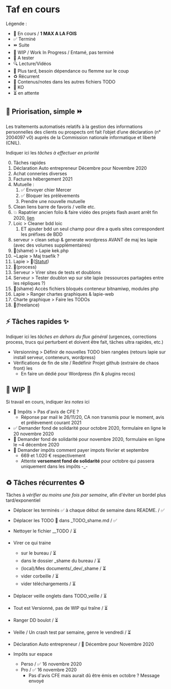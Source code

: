 # Taf en cours

Légende :

- 🚀  En cours / **1 MAX A LA FOIS**
- ✅  Terminé
- ⏩  Suite
- 🚧  WIP / Work In Progress / Entamé, pas terminé
- 📌  A tester
- 🔍  Lecture/Vidéos
- 🌱  Plus tard, besoin dépendance ou flemme sur le coup
- ♻️  Récurrent
- 🚚  Contenus/notes dans les autres fichiers TODO
- 💩  KO
- ⏳ en attente

## 🚀 Priorisation, simple ⏩

Les traitements automatisés relatifs à la gestion des informations personnelles des clients ou prospects ont fait l’objet d’une déclaration (n° 2004097 v0) auprès de la Commission nationale informatique et liberté (CNIL).

Indiquer ici les *tâches à effectuer en priorité*

0. Tâches rapides
1. Déclaration Auto entrepreneur Décembre pour Novembre 2020
2. Achat conneries diverses
3. Factures hébergement 2021
4. Mutuelle :
   1. ✅ Envoyer chier Mercer
   2. ✅ Bloquer les prélèvements
   3. Prendre une nouvelle mutuelle
5. Clean liens barre de favoris / veille etc.
6. 💥 Rapatrier ancien folio & faire vidéo des projets flash avant arrêt fin 2020, [lien](http://stusavais.free.fr/folio/)
7. Loic > Cleaner bdd loic
   1. ET ajouter bdd un seul champ pour dire a quels sites correspondent les préfixes de BDD
8. serveur > clean setup & generate wordpress AVANT de maj les lapie (avec des volumes supplémentaires)
9. 🚚(shame) > Lapie kek.php
10. ~Lapie > Maj traefik ?
11. Lapie > 🚚([Statut](https://docs.google.com/spreadsheets/d/1zZUT0F4XMQyVAFbP7ihACnRz10pmog5KoYlcaiXOGIk/edit#gid=0))
12. 🚚(process)
13. Serveur > Virer sites de tests et doublons
14. Serveur > Tester doublon wp sur site lapie (ressources partagées entre les répliques ?)
15. 🚚(shame) Accès fichiers bloqués conteneur bitnamiwp, modules php
16. Lapie > Ranger chartes graphiques & lapie-web
17. Charte graphique > Faire les TODOs
18. 🚚(freelance)

## ⚡️ Tâches rapides ✨

Indiquer ici les *tâches en dehors du flux général* (urgences, corrections process, trucs qui perturbent et doivent être fait, tâches ultra rapides, etc.)

- Versionning > Définir de nouvelles TODO bien rangées (retours lapie sur install serveur, conteneurs, wordpress)
- Vérifications de fin de site / Redéfinir Projet github (extraire de chaos front) les 
  - En faire un dédié pour Wordpress (fin & plugins recos)

## 🚧 WIP 🚧

Si travail en cours, indiquer *les notes* ici

- 🌱 Impôts > Pas d'avis de CFE ?
  - Réponse par mail le 26/11/20, CA non transmis pour le moment, avis et prélèvement courant 2021
- ✅ Demander fond de solidarité pour octobre 2020, formulaire en ligne le 20 novembre 2020
- 🌱 Demander fond de solidarité pour novembre 2020, formulaire en ligne le ~4 décembre 2020
- 🌱 Demander impôts comment payer impots février et septembre
  - 669 et 1.020 € respectivement
  - Attente **versement fond de solidarité** pour octobre qui passera uniquement dans les impôts -_-

## ♻️ Tâches récurrentes ♻️

Tâches à *vérifier au moins une fois par semaine*, afin d'éviter un bordel plus tard/exponentiel

- Déplacer les terminés ✅ à chaque début de semaine dans README.    / ✅
- Déplacer les TODO 🌱 dans _TODO_shame.md                           / ✅

- Nettoyer le fichier __TODO                                         / ⏳
- Virer ce qui traine
  - sur le bureau                                                    / ⏳
  - dans le dossier _shame du bureau                                 / ⏳
  - (local)/Mes documents/_dev/_shame                                / ⏳
  - vider corbeille                                                  / ⏳
  - vider téléchargements                                            / ⏳
- Déplacer veille onglets dans TODO_veille                           / ⏳
- Tout est Versionné, pas de WIP qui traîne                          / ⏳
- Ranger DD boulot                                                   / ⏳
- Veille / Un crash test par semaine, genre le vendredi              / ⏳

- Déclaration Auto entrepreneur                                     / 🌱 Décembre pour Novembre 2020
- Impôts sur espace
  - Perso                                                            / ✅ 16 novembre 2020
  - Pro                                                              / ✅ 16 novembre 2020
    - Pas d'avis CFE mais aurait dû être émis en octobre ? Message envoyé
